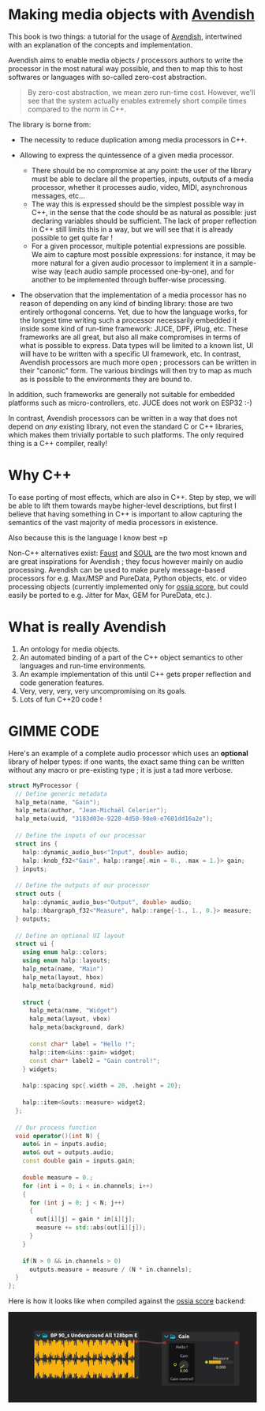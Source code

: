 # Making media objects with [Avendish](https://github.com/celtera/avendish)

This book is two things: a tutorial for the usage of [Avendish](https://github.com/celtera/avendish), intertwined with 
an explanation of the concepts and implementation.

Avendish aims to enable media objects / processors authors to write the processor in the most natural way possible, and then to map this to host softwares or languages with so-called zero-cost abstraction.

> By zero-cost abstraction, we mean zero run-time cost. However, we'll see that the system actually enables extremely short compile times compared to the norm in C++.

The library is borne from:

- The necessity to reduce duplication among media processors in C++. 

- Allowing to express the quintessence of a given media processor.
    * There should be no compromise at any point: the user of the library must be able to declare all the properties, inputs, outputs of a media processor, whether it processes audio, video, MIDI, asynchronous messages, etc...
    * The way this is expressed should be the simplest possible way in C++, in the sense that the code should be as natural as possible: just declaring variables should be sufficient. The lack of proper reflection in C++ still limits this in a way, but we will see that it is already possible to get quite far !
    * For a given processor, multiple potential expressions are possible. We aim to capture most possible expressions: for instance, it may be more natural for a given audio processor to implement it in a sample-wise way (each audio sample processed one-by-one), and for another to be implemented through buffer-wise processing.
  
- The observation that the implementation of a media processor has no reason of depending on any kind of binding library: those are two entirely orthogonal concerns. Yet, due to how the language works, for the longest time writing such a processor necessarily embedded it inside some kind of run-time framework: JUCE, DPF, iPlug, etc. These frameworks are all great, but also all make compromises in terms of what is possible to express. Data types will be limited to a known list, UI will have to be written with a specific UI framework, etc. In contrast, Avendish processors are much more open ; processors can be written in their "canonic" form. The various bindings will then try to map as much as is possible to the environments they are bound to.

In addition, such frameworks are generally not suitable for embedded platforms such as micro-controllers, etc. JUCE does not work on ESP32 :-) 

In contrast, Avendish processors can be written in a way that does not depend on *any* existing library, not even the standard C or C++ libraries, which makes them trivially portable to such platforms. The only required thing is a C++ compiler, really!

# Why C++

To ease porting of most effects, which are also in C++. Step by step, we will be able to lift them towards maybe higher-level descriptions, but first I believe that having something in C++ is important to allow capturing the semantics of the vast majority of media processors in existence.

Also because this is the language I know best =p

Non-C++ alternatives exist: [Faust](https://faust.grame.fr/) and [SOUL](https://soul.dev/) are the two most known and are great inspirations for Avendish ; they focus however mainly on audio processing. Avendish can be used to make purely message-based processors for e.g. Max/MSP and PureData, Python objects, etc. or video processing objects (currently implemented only for [ossia score](https://ossia.io), but could easily be ported to e.g. Jitter for Max, GEM for PureData, etc.).

# What is really Avendish

1. An ontology for media objects.
2. An automated binding of a part of the C++ object semantics to other languages and run-time environments.
3. An example implementation of this until C++ gets proper reflection and code generation features.
4. Very, very, very, very uncompromising on its goals.
5. Lots of fun C++20 code !

# GIMME CODE

Here's an example of a complete audio processor which uses an **optional** library of helper types:
if one wants, the exact same thing can be written without any macro or pre-existing type ; it is just a tad more verbose.

```cpp
struct MyProcessor {
  // Define generic metadata
  halp_meta(name, "Gain");
  halp_meta(author, "Jean-Michaël Celerier");
  halp_meta(uuid, "3183d03e-9228-4d50-98e0-e7601dd16a2e");

  // Define the inputs of our processor
  struct ins {
    halp::dynamic_audio_bus<"Input", double> audio;
    halp::knob_f32<"Gain", halp::range{.min = 0., .max = 1.}> gain;
  } inputs;

  // Define the outputs of our processor
  struct outs {
    halp::dynamic_audio_bus<"Output", double> audio;
    halp::hbargraph_f32<"Measure", halp::range{-1., 1., 0.}> measure;
  } outputs;

  // Define an optional UI layout
  struct ui {
    using enum halp::colors;
    using enum halp::layouts;
    halp_meta(name, "Main")
    halp_meta(layout, hbox)
    halp_meta(background, mid)

    struct {
      halp_meta(name, "Widget")
      halp_meta(layout, vbox)
      halp_meta(background, dark)

      const char* label = "Hello !";
      halp::item<&ins::gain> widget;
      const char* label2 = "Gain control!";
    } widgets;

    halp::spacing spc{.width = 20, .height = 20};

    halp::item<&outs::measure> widget2;
  };

  // Our process function
  void operator()(int N) {
    auto& in = inputs.audio;
    auto& out = outputs.audio;
    const double gain = inputs.gain;

    double measure = 0.;
    for (int i = 0; i < in.channels; i++)
    {
      for (int j = 0; j < N; j++)
      {
        out[i][j] = gain * in[i][j];
        measure += std::abs(out[i][j]);
      }
    }

    if(N > 0 && in.channels > 0)
      outputs.measure = measure / (N * in.channels);
  }
};
```

Here is how it looks like when compiled against the [ossia score](https://ossia.io) backend:

![Gain example](images/example.gif)